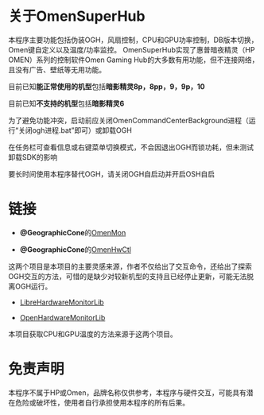 关于OmenSuperHub
=
本程序主要功能包括伪装OGH，风扇控制，CPU和GPU功率控制，DB版本切换，Omen键自定义以及温度/功率监控。
OmenSuperHub实现了惠普暗夜精灵（HP OMEN）系列的控制软件Omen Gaming Hub的大多数有用功能，但不连接网络，且没有广告、壁纸等无用功能。

目前已知**能正常使用的机型**包括**暗影精灵8p，8pp，9，9p，10**

目前已知**不支持的机型**包括**暗影精灵6**

为了避免功能冲突，启动前应关闭OmenCommandCenterBackground进程（运行“关闭ogh进程.bat”即可）或卸载OGH

在任务栏可查看信息或右键菜单切换模式，不会因退出OGH而锁功耗，但未测试卸载SDK的影响

要长时间使用本程序替代OGH，请关闭OGH自启动并开启OSH自启

链接
=
* **@GeographicCone**的[OmenMon](https://github.com/OmenMon/OmenMon)

* **@GeographicCone**的[OmenHwCtl](https://github.com/GeographicCone/OmenHwCtl)

这两个项目是本项目的主要灵感来源，作者不仅给出了交互命令，还给出了探索OGH交互的方法，可惜的是缺少对较新机型的支持且已经停止更新，可能无法脱离OGH运行。

* [LibreHardwareMonitorLib](https://github.com/LibreHardwareMonitor/LibreHardwareMonitor)

* [OpenHardwareMonitorLib](https://openhardwaremonitor.org)

本项目获取CPU和GPU温度的方法来源于这两个项目。

免责声明
=
本程序不属于HP或Omen，品牌名称仅供参考，本程序与硬件交互，可能具有潜在危险或破坏性，使用者自行承担使用本程序的所有后果。

